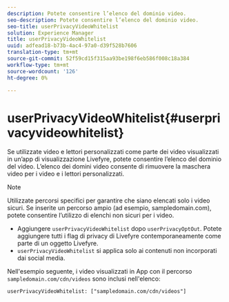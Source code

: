 ```yaml
---
description: Potete consentire l’elenco del dominio video.
seo-description: Potete consentire l’elenco del dominio video.
seo-title: userPrivacyVideoWhitelist
solution: Experience Manager
title: userPrivacyVideoWhitelist
uuid: adfead18-b73b-4ac4-97a0-d39f528b7606
translation-type: tm+mt
source-git-commit: 52f59cd15f315aa93be198f6eb586f008c18a384
workflow-type: tm+mt
source-wordcount: '126'
ht-degree: 0%

---
```



# userPrivacyVideoWhitelist{#userprivacyvideowhitelist}

Se utilizzate video e lettori personalizzati come parte dei video visualizzati in un’app di visualizzazione Livefyre, potete consentire l’elenco del dominio del video. L’elenco dei domini video consente di rimuovere la maschera video per i video e i lettori personalizzati.

>[!NOTE]
>
>Utilizzate percorsi specifici per garantire che siano elencati solo i video sicuri. Se inserite un percorso ampio (ad esempio, sampledomain.com), potete consentire l’utilizzo di elenchi non sicuri per i video.

* Aggiungere `userPrivacyVideoWhitelist` dopo `userPrivacyOptOut`. Potete aggiungere tutti i flag di privacy di Livefyre contemporaneamente come parte di un oggetto Livefyre.
* `userPrivacyVideoWhitelist` si applica solo ai contenuti non incorporati dai social media.

Nell&#39;esempio seguente, i video visualizzati in App con il percorso `sampledomain.com/cdn/videos` sono inclusi nell&#39;elenco:

```
userPrivacyVideoWhitelist: ["sampledomain.com/cdn/videos"]
```
